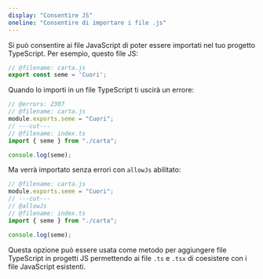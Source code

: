 ```yaml
---
display: "Consentire JS"
oneline: "Consentire di importare i file .js"
---
```


Si può consentire ai file JavaScript di poter essere importati nel tuo progetto TypeScript. Per esempio, questo file JS:

```js twoslash
// @filename: carta.js
export const seme = 'Cuori';
```

Quando lo importi in un file TypeScript ti uscirà un errore:

```js twoslash
// @errors: 2307
// @filename: carta.js
module.exports.seme = "Cuori";
// ---cut---
// @filename: index.ts
import { seme } from "./carta";

console.log(seme);
```

Ma verrà importato senza errori con `allowJs` abilitato:

```js twoslash
// @filename: carta.js
module.exports.seme = "Cuori";
// ---cut---
// @allowJs
// @filename: index.ts
import { seme } from "./carta";

console.log(seme);
```

Questa opzione può essere usata come metodo per aggiungere file TypeScript in progetti JS permettendo ai file `.ts` e `.tsx` di coesistere con i file JavaScript esistenti.